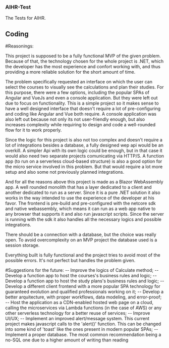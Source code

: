 ### AIHR-Test
The Tests for AIHR.

## Coding


#Reasonings:

This project is supposed to be a fully functional MVP of the given problem.
Because of that, the technology chosen for the whole project is .NET, which the developer has the most experience and confort working with, 
and thus providing a more reliable solution for the short amount of time.

The problem specifically requested an interface on which the user can select the courses to visually see the calculations and plan their studies.
For this purpose, there were a few options, including the popular SPAs of Angular and VueJs and even a console application. But they were left out due to focus on functionality.
This is a simple project so it makes sense to have a well designed interface that doesn't require a lot of pre-configuring and coding like Angular and Vue both require.
A console application was also left out because not only its not user-friendly enough, but also increases complexity while requiring to design and code a well-rounded flow for it to work properly.

Since the logic for this project is also not too complex and doesn't require a lot of integrations besides a database, a fully designed wep api would be an overkill.
A simpler Api with its own logic could be enough, but in that case it would also need two separate projects comunicating via HTTP/S.
A function app (to run on a serverless cloud-based structure) is also a good option for the micro service involved in this problem. 
But that would require a lot more setup and also some not previously planned integrations.

And for all the reasons above this project is made as a Blazor WebAssembly app. A well rounded monolith that has a layer dedicated to a client and another dedicated to run as a server.
Since it is a pure .NET solution it also works in the way intended to use the experience of the developer at his favor. 
The frontend is pre-build and pre-configured with the netcore sdk and native webassembly, which means it can run as a web app native to any browser that supports it and also run javascript scripts.
Since the server is running with the sdk it also handles all the necessary logics and possible integrations.


There should be a connection with a database, but the choice was really open. To avoid overcomplexity on an MVP project the database used is a session storage.


Everything built is fully functional and the project tries to avoid most of the possible errors. It's not perfect but handles the problem given.


#Suggestions for the future:
-- Improve the logics of Calculate method;
-- Develop a function app to host the courses's business rules and logic;
-- Develop a function app to host the study plans's business rules and logic;
-- Develop a different client frontend with a more popular SPA technology for guaranteed evolution and qualified professionals working on it;
-- Develop a better arquitecture, with proper workflows, data modeling, and error-proof;
-- Host the application as a CDN-enabled hosted web page on a cloud, calling the microservices via Lambda functions (in the case of AWS) or any other serverless technology for a better reuse of services;
-- Improve UI/UX;
-- Implement an improved alert/message system. This current project makes javascript calls to the 'alert()' function. This can be changed into some kind of 'toast' like the ones present in modern popular SPAs;
-- Implement a proper database. The most common recommendation being a no-SQL one due to a higher amount of writing than reading
